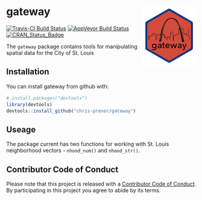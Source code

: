
<!-- README.md is generated from README.Rmd. Please edit that file -->
gateway <img src="man/figures/gatewayLogo.png" align="right" />
===============================================================

[![Travis-CI Build Status](https://travis-ci.org/chris-prener/gateway.svg?branch=master)](https://travis-ci.org/chris-prener/gateway) [![AppVeyor Build Status](https://ci.appveyor.com/api/projects/status/github/chris-prener/gateway?branch=master&svg=true)](https://ci.appveyor.com/project/chris-prener/gateway) [![CRAN\_Status\_Badge](http://www.r-pkg.org/badges/version/gateway)](https://cran.r-project.org/package=gateway)

The `gateway` package contains tools for manipulating spatial data for the City of St. Louis

Installation
------------

You can install gateway from github with:

``` r
# install.packages("devtools")
library(devtools)
devtools::install_github("chris-prener/gateway")
```

Useage
------

The package current has two functions for working with St. Louis neighborhood vectors - `nhood_num()` and `nhood_str()`.

Contributor Code of Conduct
---------------------------

Please note that this project is released with a [Contributor Code of Conduct](CONDUCT.md). By participating in this project you agree to abide by its terms.
